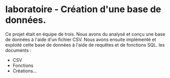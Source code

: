 # laboratoire - Création d'une base de données.

Ce projet était en équipe de trois.
Nous avons du analysé et conçu une base de données à l'aide d'un fichier CSV. Nous avons ensuite implémenté et exploité cette base de données à l'aide de requêtes et de fonctions SQL.
les documents : 
- CSV
- Fonctions
- Créations...
